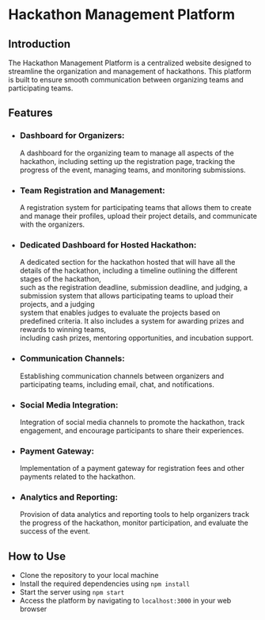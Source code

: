 # Hackathon Management Platform

## Introduction
The Hackathon Management Platform is a centralized website designed to streamline the organization and management of hackathons. This platform is built to ensure smooth communication between organizing teams and participating teams.

## Features
- ### Dashboard for Organizers: 
  A dashboard for the organizing team to manage all aspects of the hackathon, including setting up the registration page, tracking the progress of the event, managing   teams, and monitoring submissions.
- ### Team Registration and Management: 
  A registration system for participating teams that allows them to create and manage their profiles, upload their project details, and communicate with the
  organizers.
- ### Dedicated Dashboard for Hosted Hackathon: 
  A dedicated section for the hackathon hosted that will have all the details of the hackathon, including a timeline outlining the different stages of the hackathon,  
  such as the registration deadline, submission deadline, and judging, a submission system that allows participating teams to upload their projects, and a judging  
  system that enables judges to evaluate the projects based on predefined criteria. It also includes a system for awarding prizes and rewards to winning teams,   
  including cash prizes, mentoring opportunities, and incubation support.
- ### Communication Channels: 
  Establishing communication channels between organizers and participating teams, including email, chat, and notifications.
- ### Social Media Integration: 
  Integration of social media channels to promote the hackathon, track engagement, and encourage participants to share their experiences.
- ### Payment Gateway: 
  Implementation of a payment gateway for registration fees and other payments related to the hackathon.
- ### Analytics and Reporting: 
  Provision of data analytics and reporting tools to help organizers track the progress of the hackathon, monitor participation, and evaluate the success of the event.

## How to Use
- Clone the repository to your local machine
- Install the required dependencies using 
```npm install```
- Start the server using ```npm start```
- Access the platform by navigating to ```localhost:3000``` in your web browser
